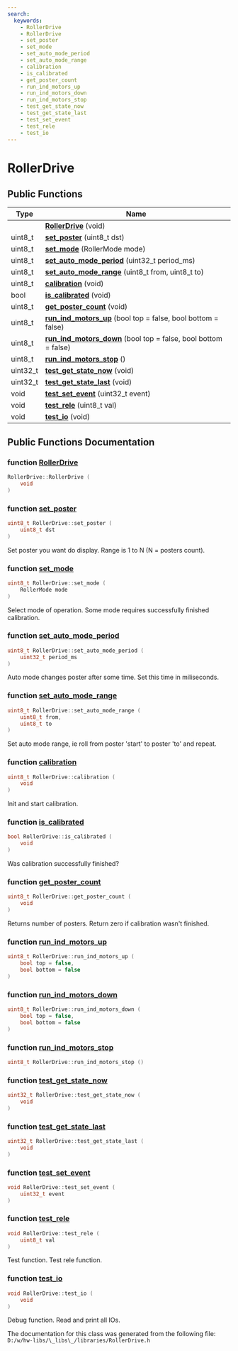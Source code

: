 ```yaml
---
search:
  keywords:
    - RollerDrive
    - RollerDrive
    - set_poster
    - set_mode
    - set_auto_mode_period
    - set_auto_mode_range
    - calibration
    - is_calibrated
    - get_poster_count
    - run_ind_motors_up
    - run_ind_motors_down
    - run_ind_motors_stop
    - test_get_state_now
    - test_get_state_last
    - test_set_event
    - test_rele
    - test_io
---
```


# RollerDrive

## Public Functions

| Type | Name |
| --- | --- |
|  | [**RollerDrive**](rollerdrive.md#1a576ae4f2892d32129f206fa4391722e6) \(void\) |
| uint8\_t | [**set\_poster**](rollerdrive.md#1a826e3597785562f5f4aaee7f92d50469) \(uint8\_t dst\) |
| uint8\_t | [**set\_mode**](rollerdrive.md#1a31aedc32f379a62933dd8e951413a6e7) \(RollerMode mode\) |
| uint8\_t | [**set\_auto\_mode\_period**](rollerdrive.md#1a807ac282c15142933d3a77ccb4bef2f8) \(uint32\_t period\_ms\) |
| uint8\_t | [**set\_auto\_mode\_range**](rollerdrive.md#1a6f6648a530348374af71d03727241937) \(uint8\_t from, uint8\_t to\) |
| uint8\_t | [**calibration**](rollerdrive.md#1a3813a295ef72fa6e6178871106865c12) \(void\) |
| bool | [**is\_calibrated**](rollerdrive.md#1ad38a994acf76e19cf7e82cb271a263f6) \(void\) |
| uint8\_t | [**get\_poster\_count**](rollerdrive.md#1a7eb6ce4ec43e09ca43cd3a9c5aba063f) \(void\) |
| uint8\_t | [**run\_ind\_motors\_up**](rollerdrive.md#1af02f027daafbc3b6f667b979648b5cf0) \(bool top = false, bool bottom = false\) |
| uint8\_t | [**run\_ind\_motors\_down**](rollerdrive.md#1a241b6e3c6e2f5c45fe44621aec32ce5e) \(bool top = false, bool bottom = false\) |
| uint8\_t | [**run\_ind\_motors\_stop**](rollerdrive.md#1a024f0ec86ffc0790be499f3431415245) \(\) |
| uint32\_t | [**test\_get\_state\_now**](rollerdrive.md#1abdf8cf265ca01a0975f5cf4a2e05c121) \(void\) |
| uint32\_t | [**test\_get\_state\_last**](rollerdrive.md#1adbe96fee8c0882084ddd2ed6f0c0daec) \(void\) |
| void | [**test\_set\_event**](rollerdrive.md#1abd808c999d69d9d1d3ef76dfd2bfdc4e) \(uint32\_t event\) |
| void | [**test\_rele**](rollerdrive.md#1a416e676d5b72714ff5ce87a31f19f653) \(uint8\_t val\) |
| void | [**test\_io**](rollerdrive.md#1aaf762b739d1de55cc4c0db786dcbff69) \(void\) |

## Public Functions Documentation

### function [RollerDrive](rollerdrive.md#1a576ae4f2892d32129f206fa4391722e6)

```cpp
RollerDrive::RollerDrive (
    void 
)
```

### function [set\_poster](rollerdrive.md#1a826e3597785562f5f4aaee7f92d50469)

```cpp
uint8_t RollerDrive::set_poster (
    uint8_t dst
)
```

Set poster you want do display. Range is 1 to N \(N = posters count\).

### function [set\_mode](rollerdrive.md#1a31aedc32f379a62933dd8e951413a6e7)

```cpp
uint8_t RollerDrive::set_mode (
    RollerMode mode
)
```

Select mode of operation. Some mode requires successfully finished calibration.

### function [set\_auto\_mode\_period](rollerdrive.md#1a807ac282c15142933d3a77ccb4bef2f8)

```cpp
uint8_t RollerDrive::set_auto_mode_period (
    uint32_t period_ms
)
```

Auto mode changes poster after some time. Set this time in miliseconds.

### function [set\_auto\_mode\_range](rollerdrive.md#1a6f6648a530348374af71d03727241937)

```cpp
uint8_t RollerDrive::set_auto_mode_range (
    uint8_t from,
    uint8_t to
)
```

Set auto mode range, ie roll from poster 'start' to poster 'to' and repeat.

### function [calibration](rollerdrive.md#1a3813a295ef72fa6e6178871106865c12)

```cpp
uint8_t RollerDrive::calibration (
    void 
)
```

Init and start calibration.

### function [is\_calibrated](rollerdrive.md#1ad38a994acf76e19cf7e82cb271a263f6)

```cpp
bool RollerDrive::is_calibrated (
    void 
)
```

Was calibration successfully finished?

### function [get\_poster\_count](rollerdrive.md#1a7eb6ce4ec43e09ca43cd3a9c5aba063f)

```cpp
uint8_t RollerDrive::get_poster_count (
    void 
)
```

Returns number of posters. Return zero if calibration wasn't finished.

### function [run\_ind\_motors\_up](rollerdrive.md#1af02f027daafbc3b6f667b979648b5cf0)

```cpp
uint8_t RollerDrive::run_ind_motors_up (
    bool top = false,
    bool bottom = false
)
```

### function [run\_ind\_motors\_down](rollerdrive.md#1a241b6e3c6e2f5c45fe44621aec32ce5e)

```cpp
uint8_t RollerDrive::run_ind_motors_down (
    bool top = false,
    bool bottom = false
)
```

### function [run\_ind\_motors\_stop](rollerdrive.md#1a024f0ec86ffc0790be499f3431415245)

```cpp
uint8_t RollerDrive::run_ind_motors_stop ()
```

### function [test\_get\_state\_now](rollerdrive.md#1abdf8cf265ca01a0975f5cf4a2e05c121)

```cpp
uint32_t RollerDrive::test_get_state_now (
    void 
)
```

### function [test\_get\_state\_last](rollerdrive.md#1adbe96fee8c0882084ddd2ed6f0c0daec)

```cpp
uint32_t RollerDrive::test_get_state_last (
    void 
)
```

### function [test\_set\_event](rollerdrive.md#1abd808c999d69d9d1d3ef76dfd2bfdc4e)

```cpp
void RollerDrive::test_set_event (
    uint32_t event
)
```

### function [test\_rele](rollerdrive.md#1a416e676d5b72714ff5ce87a31f19f653)

```cpp
void RollerDrive::test_rele (
    uint8_t val
)
```

Test function. Test rele function.

### function [test\_io](rollerdrive.md#1aaf762b739d1de55cc4c0db786dcbff69)

```cpp
void RollerDrive::test_io (
    void 
)
```

Debug function. Read and print all IOs.

The documentation for this class was generated from the following file: `D:/w/hw-libs/\_libs\_/libraries/RollerDrive.h`

